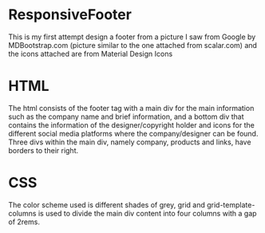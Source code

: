 # ResponsiveFooter

This is my first attempt design a footer from a picture I saw from Google by MDBootstrap.com (picture similar to the one attached from scalar.com) and the icons attached are from Material Design Icons

# HTML

The html consists of the footer tag with a main div for the main information such as the company name and brief information, and a bottom div that contains the information of the designer/copyright holder and icons for the different social media platforms where the company/designer can be found.
Three divs within the main div, namely company, products and links, have borders to their right.

# CSS

The color scheme used is different shades of grey, grid and grid-template-columns is used to divide the main div content into four columns with a gap of 2rems.
